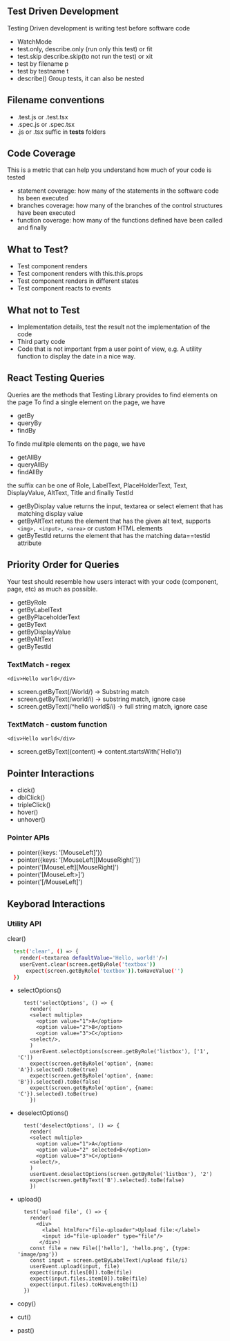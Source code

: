 ## Test Driven Development

Testing Driven development is writing test before software code

- WatchMode
- test.only, describe.only (run only this test) or fit
- test.skip describe.skip(to not run the test) or xit
- test by filename p
- test by testname t
- describe() Group tests, it can also be nested

## Filename conventions

- .test.js or .test.tsx
- .spec.js or .spec.tsx
- .js or .tsx suffic in **tests** folders

## Code Coverage

This is a metric that can help you understand how much of your code is tested

- statement coverage: how many of the statements in the software code hs been executed
- branches coverage: how many of the branches of the control structures have been executed
- function coverage: how many of the functions defined have been called and finally

## What to Test?

- Test component renders
- Test component renders with this.this.props
- Test component renders in different states
- Test component reacts to events

## What not to Test

- Implementation details, test the result not the implementation of the code
- Third party code
- Code that is not important frpm a user point of view, e.g. A utility function to display the date in a nice way.

## React Testing Queries

Queries are the methods that Testing Library provides to find elements on the page
To find a single element on the page, we have

- getBy
- queryBy
- findBy

To finde mulitple elements on the page, we have

- getAllBy
- queryAllBy
- findAllBy

the suffix can be one of Role, LabelText, PlaceHolderText, Text, DisplayValue, AltText, Title and finally TestId

- getByDisplay value returns the input, textarea or select element that has matching display value
- getByAltText retuns the element that has the given alt text, supports `<img>, <input>, <area>` or custom HTML elements
- getByTestId returns the element that has the matching data==testid attribute

## Priority Order for Queries

Your test should resemble how users interact with your code (component, page, etc) as much as possible.

- getByRole
- getByLabelText
- getByPlaceholderText
- getByText
- getByDisplayValue
- getByAltText
- getByTestId

### TextMatch - regex

`<div>Hello world</div>`

- screen.getByText(/World/) -> Substring match
- screen.getByText(/world/i) -> substring match, ignore case
- screen.getByText(/^hello world$/i) -> full string match, ignore case

### TextMatch - custom function

`<div>Hello world</div>`

- screen.getByText((content) => content.startsWith('Hello'))

## Pointer Interactions

- click()
- dblClick()
- tripleClick()
- hover()
- unhover()

### Pointer APIs

- pointer({keys: '[MouseLeft]'})
- pointer({keys: '[MouseLeft][MouseRight]'})
- pointer('[MouseLeft][MouseRight]')
- pointer('[MouseLeft>]')
- pointer('[/MouseLeft]')

## Keyborad Interactions

### Utility API

clear()

```bash
  test('clear', () => {
    render(<textarea defaultValue='Hello, world!'/>)
    userEvent.clear(screen.getByRole('textbox'))
      expect(screen.getByRole('textbox')).toHaveValue('')
  })
```

- selectOptions()

  ```
    test('selectOptions', () => {
      render(
      <select multiple>
        <option value="1">A</option>
        <option value="2">B</option>
        <option value="3">C</option>
      <select/>,
      )
      userEvent.selectOptions(screen.getByRole('listbox'), ['1', 'C'])
      expect(screen.getByRole('option', {name: 'A'}).selected).toBe(true)
      expect(screen.getByRole('option', {name: 'B'}).selected).toBe(false)
      expect(screen.getByRole('option', {name: 'C'}).selected).toBe(true)
      })
  ```

- deselectOptions()

  ```
    test('deselectOptions', () => {
      render(
      <select multiple>
        <option value="1">A</option>
        <option value="2" selected>B</option>
        <option value="3">C</option>
      <select/>,
      )
      userEvent.deselectOptions(screen.getByRole('listbox'), '2')
      expect(screen.getByText('B').selected).toBe(false)
      })
  ```

- upload()
  ```
    test('upload file', () => {
      render(
        <div>
          <label htmlFor="file-uploader">Upload file:</label>
          <input id="file-uploader" type="file"/>
         </div>)
      const file = new File(['hello'], 'hello.png', {type: 'image/png'})
      const input = screen.getByLabelText(/upload file/i)
      userEvent.upload(input, file)
      expect(input.files[0]).toBe(file)
      expect(input.files.item[0]).toBe(file)
      expect(input.files).toHaveLength(1)
    })
  ```

- copy()
- cut()
- past()
